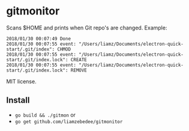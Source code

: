 gitmonitor
==========

Scans $HOME and prints when Git repo's are changed. Example:

```
2018/01/30 00:07:49 Done
2018/01/30 00:07:55 event: "/Users/liamz/Documents/electron-quick-start/.git/index": CHMOD
2018/01/30 00:07:55 event: "/Users/liamz/Documents/electron-quick-start/.git/index.lock": CREATE
2018/01/30 00:07:55 event: "/Users/liamz/Documents/electron-quick-start/.git/index.lock": REMOVE
```

MIT license.

## Install
 - `go build && ./gitmon` or
 - `go get github.com/liamzebedee/gitmonitor`